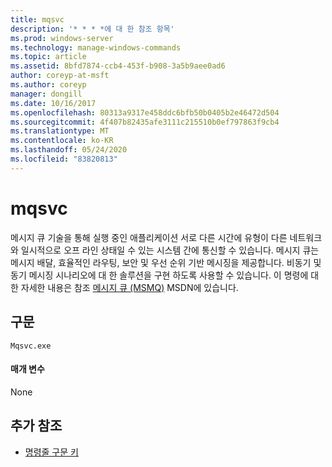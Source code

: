 ```yaml
---
title: mqsvc
description: '* * * *에 대 한 참조 항목'
ms.prod: windows-server
ms.technology: manage-windows-commands
ms.topic: article
ms.assetid: 8bfd7874-ccb4-453f-b908-3a5b9aee0ad6
author: coreyp-at-msft
ms.author: coreyp
manager: dongill
ms.date: 10/16/2017
ms.openlocfilehash: 80313a9317e458ddc6bfb50b0405b2e46472d504
ms.sourcegitcommit: 4f407b82435afe3111c215510b0ef797863f9cb4
ms.translationtype: MT
ms.contentlocale: ko-KR
ms.lasthandoff: 05/24/2020
ms.locfileid: "83820813"
---
```

# <a name="mqsvc"></a>mqsvc



메시지 큐 기술을 통해 실행 중인 애플리케이션 서로 다른 시간에 유형이 다른 네트워크와 일시적으로 오프 라인 상태일 수 있는 시스템 간에 통신할 수 있습니다. 메시지 큐는 메시지 배달, 효율적인 라우팅, 보안 및 우선 순위 기반 메시징을 제공합니다. 비동기 및 동기 메시징 시나리오에 대 한 솔루션을 구현 하도록 사용할 수 있습니다. 이 명령에 대 한 자세한 내용은 참조 [메시지 큐 (MSMQ)](https://go.microsoft.com/fwlink/?LinkId=248723) MSDN에 있습니다.

## <a name="syntax"></a>구문

```
Mqsvc.exe
```

#### <a name="parameters"></a>매개 변수

None

## <a name="additional-references"></a>추가 참조

- [명령줄 구문 키](command-line-syntax-key.md)